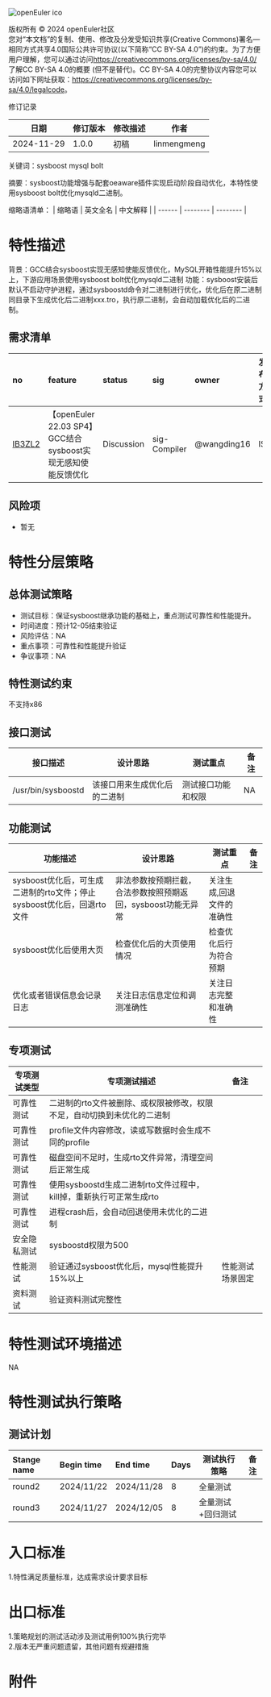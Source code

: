 ![openEuler ico](../../images/openEuler.png)

版权所有 © 2024 openEuler社区  
您对“本文档”的复制、使用、修改及分发受知识共享(Creative Commons)署名—相同方式共享4.0国际公共许可协议(以下简称“CC BY-SA
4.0”)的约束。为了方便用户理解，您可以通过访问<https://creativecommons.org/licenses/by-sa/4.0/>了解CC BY-SA 4.0的概要 (但不是替代)。CC BY-SA
4.0的完整协议内容您可以访问如下网址获取：<https://creativecommons.org/licenses/by-sa/4.0/legalcode>。

 修订记录

| 日期 | 修订版本     | 修改描述  | 作者 |
| ---- | ----------- | -------- | ---- |
| 2024-11-29 |  1.0.0    |  初稿     | linmengmeng |

关键词：sysboost mysql bolt

摘要：sysboost功能增强与配套oeaware插件实现启动阶段自动优化，本特性使用sysboost bolt优化mysqld二进制。

缩略语清单：
| 缩略语 | 英文全名 | 中文解释 |
| ------ | -------- | -------- |

# 特性描述
<!-- 主要介绍特性实现的背景、功能以及作用 -->
背景：GCC结合sysboost实现无感知使能反馈优化，MySQL开箱性能提升15%以上，下游应用场景使用sysboost bolt优化mysqld二进制
功能：sysboost安装后默认不启动守护进程，通过sysboostd命令对二进制进行优化，优化后在原二进制同目录下生成优化后二进制xxx.tro，执行原二进制，会自动加载优化后的二进制。

## 需求清单
|no|feature|status|sig|owner|发布方式|涉及软件包列表|
|:----|:---|:---|:--|:----|:----|:----|
|[IB3ZL2](https://gitee.com/openeuler/release-management/issues/IB3ZL2?from=project-issue)| 【openEuler 22.03 SP4】GCC结合sysboost实现无感知使能反馈优化 | Discussion | sig-Compiler | @wangding16 | ISO  | sysboost |

## 风险项
<!-- 主要描述特性已知风险项 -->
- 暂无

# 特性分层策略
## 总体测试策略
<!-- 主要描述特性的整体测试策略，主要开展哪些测试(接口/功能/场景/专项) -->

- 测试目标：保证sysboost继承功能的基础上，重点测试可靠性和性能提升。
- 时间进度：预计12-05结束验证
- 风险评估：NA
- 重点事项：可靠性和性能提升验证
- 争议事项：NA

## 特性测试约束
<!-- 主要描述特性测试的约束条件 -->

不支持x86

## 接口测试
<!-- 主要描述接口级测试策略及测试设计思路 -->

| 接口描述 | 设计思路 | 测试重点 | 备注 |
| ------- | ------- | ------- | ---- |
| /usr/bin/sysboostd | 该接口用来生成优化后的二进制  | 测试接口功能和权限  | NA  |

## 功能测试
<!-- 主要描述特性提供的功能的测试策略及测试思路 -->

| 功能描述 | 设计思路 | 测试重点 | 备注 |
| ------- | ------- | ------- | ---- |
| sysboost优化后，可生成二进制的rto文件；停止sysboost优化后，回退rto文件 | 非法参数按预期拦截，合法参数按照预期返回，sysboost功能无异常 | 关注生成,回退文件的准确性  |      |
| sysboost优化后使用大页 | 检查优化后的大页使用情况 | 检查优化后行为符合预期  |      |
| 优化或者错误信息会记录日志 | 关注日志信息定位和调测准确性 | 关注日志完整和准确性  |      |


## 专项测试
<!-- 主要描述其他专项测试,如安全测试 稳定性测试 性能测试 兼容性测试等 -->

| 专项测试类型 | 专项测试描述 |  备注 |
| ----------- | ----------- |  ---- |
| 可靠性测试 | 二进制的rto文件被删除、或权限被修改，权限不足，自动切换到未优化的二进制 |  |
| 可靠性测试 | profile文件内容修改，读或写数据时会生成不同的profile |     |
| 可靠性测试 | 磁盘空间不足时，生成rto文件异常，清理空间后正常生成 |     |
| 可靠性测试 | 使用sysboostd生成二进制rto文件过程中，kill掉，重新执行可正常生成rto |     |
| 可靠性测试 | 进程crash后，会自动回退使用未优化的二进制 |     |
| 安全隐私测试 | sysboostd权限为500 |     |
| 性能测试 | 验证通过sysboost优化后，mysql性能提升15%以上 |  性能测试场景固定   |
| 资料测试 | 验证资料测试完整性 |     |


# 特性测试环境描述
<!-- 主要描述执行测试的硬件信息 -->

NA

# 特性测试执行策略

## 测试计划
<!-- 测试执行策略主要描述该轮次执行的分层策略中的测试项 -->

| Stange name   | Begin time | End time   | Days | 测试执行策略                   | 备注   |
| :------------ | :--------- | :--------- | ---- | ----------------------------- | ------ |
|     round2          |  2024/11/22         |2024/11/28       | 8    | 全量测试                               |        |
|     round3           |   2024/11/27         |  2024/12/05       |8      |   全量测试+回归测试                            |        |

# 入口标准
1.特性满足质量标准，达成需求设计要求目标

# 出口标准  
1.策略规划的测试活动涉及测试用例100%执行完毕  
2.版本无严重问题遗留，其他问题有规避措施

# 附件
